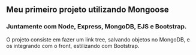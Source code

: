 ## Meu primeiro projeto utilizando Mongoose <br>
### Juntamente com Node, Express, MongoDB, EJS e Bootstrap. <br>
O projeto consiste em fazer um link tree, salvando objetos no MongoDB, e os integrando com o front, estilizando com Bootstrap.
